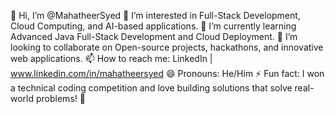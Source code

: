👋 Hi, I’m @MahatheerSyed
👀 I’m interested in Full-Stack Development, Cloud Computing, and AI-based applications.
🌱 I’m currently learning Advanced Java Full-Stack Development and Cloud Deployment.
💞️ I’m looking to collaborate on Open-source projects, hackathons, and innovative web applications.
📫 How to reach me: LinkedIn | www.linkedin.com/in/mahatheersyed
😄 Pronouns: He/Him
⚡ Fun fact: I won a technical coding competition and love building solutions that solve real-world problems! 🚀
